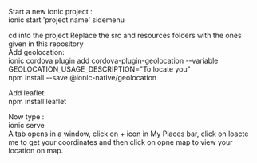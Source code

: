 Start a new ionic project :<br />
ionic start 'project name' sidemenu

cd into the project
Replace the src and resources folders with the ones given in this repository <br />
Add geolocation:<br />
ionic cordova plugin add cordova-plugin-geolocation --variable GEOLOCATION_USAGE_DESCRIPTION="To locate you"<br />
npm install --save @ionic-native/geolocation<br />


Add leaflet:<br />
npm install leaflet<br />

Now type :<br />
ionic serve<br />
A tab opens in a window, click on + icon in My Places bar, click on loacte me to get your coordinates and then click on opne map
to view your location on map.
